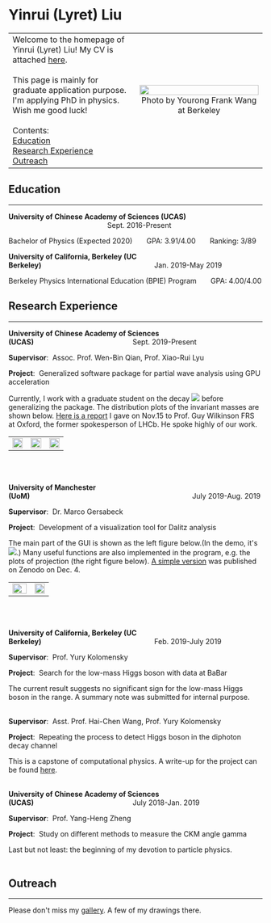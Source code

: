 # Yinrui (Lyret) Liu

<table border="0">
  <tr>
    <td width="50%">
      Welcome to the homepage of Yinrui (Lyret) Liu! My CV is attached <a href="https://yinruiliu.github.io/CV_Yinrui_Liu.pdf">here</a>.<br><br>This page is mainly for graduate application purpose. I'm applying PhD in physics. Wish me good luck! <br><br>Contents:<br><a href="#Education">Education</a><br><a href="#Research Experience">Research Experience</a><br><a href="#Outreach">Outreach</a>
    </td>
    <td width="50%">
      <img src="https://yinruiliu.github.io/photo.jpg" width="100%"> 
      <center>Photo by Yourong Frank Wang at Berkeley</center>
    </td>
  </tr>
</table>

<a name="Education"></a>

## Education
---
**University of Chinese Academy of Sciences (UCAS)** &emsp;&emsp;&emsp;&emsp;&emsp;&emsp;&emsp;&emsp;&emsp;&emsp;&emsp;&emsp;&emsp;&emsp;Sept. 2016-Present

Bachelor of Physics (Expected 2020)&emsp;&emsp;GPA: 3.91/4.00&emsp;&emsp;Ranking: 3/89 

**University of California, Berkeley (UC Berkeley)**&emsp;&emsp;&emsp;&emsp;&emsp;&emsp;&emsp;&emsp;&emsp;&emsp;&emsp;&emsp;&emsp;&emsp;&emsp;&emsp;Jan. 2019-May 2019

Berkeley Physics International Education (BPIE) Program&emsp;&emsp;GPA: 4.00/4.00 

<a name="Research Experience"></a>

## Research Experience
---
**University of Chinese Academy of Sciences (UCAS)**&emsp;&emsp;&emsp;&emsp;&emsp;&emsp;&emsp;&emsp;&emsp;&emsp;&emsp;&emsp;&emsp;&emsp;Sept. 2019-Present

<b>Supervisor</b>: &nbsp;Assoc. Prof. Wen-Bin Qian, Prof. Xiao-Rui Lyu

<b>Project</b>: &nbsp;Generalized software package for partial wave analysis using GPU acceleration

Currently, I work with a graduate student on the decay ![](http://latex.codecogs.com/gif.latex?e^+e^-\rightarrow\gamma\rightarrow%20D^{*-}\pi^+D^{*0}) before generalizing the package. The distribution plots of the invariant masses are shown below. [Here is a report](https://yinruiliu.github.io/Generalized_Software_Package_for_Partial_Wave_Analysis.pdf) I gave on Nov.15 to Prof. Guy Wilkinson FRS at Oxford, the former spokesperson of LHCb. He spoke highly of our work. 
<table border="0">
  <tr>
    <td width="33%">
      <img src="https://yinruiliu.github.io/m_BC.png" width="100%"> 
    </td>
    <td width="33%">
      <img src="https://yinruiliu.github.io/m_BD.png" width="100%"> 
    </td>
    <td width="33%">
      <img src="https://yinruiliu.github.io/m_CD.png" width="100%"> 
    </td>
  </tr>
</table><br/><br/>

**University of Manchester (UoM)**&emsp;&emsp;&emsp;&emsp;&emsp;&emsp;&emsp;&emsp;&emsp;&emsp;&emsp;&emsp;&emsp;&emsp;&emsp;&emsp;&emsp;&emsp;&emsp;&emsp;&emsp;&emsp;&emsp;July 2019-Aug. 2019

<b>Supervisor</b>: &nbsp;Dr. Marco Gersabeck

<b>Project</b>: &nbsp;Development of a visualization tool for Dalitz analysis

The main part of the GUI is shown as the left figure below.(In the demo, it's ![](http://latex.codecogs.com/gif.latex?D^0\rightarrow\pi^0\pi^+\pi^-).) Many useful functions are also implemented in the program, e.g. the plots of projection (the right figure below). [A simple version](https://doi.org/10.5281/zenodo.3562341) was published on Zenodo on Dec. 4.
<table border="0">
  <tr>
    <td width="55%">
      <img src="https://yinruiliu.github.io/1.png" width="100%"> 
    </td>
    <td width="45%">
      <img src="https://yinruiliu.github.io/5.png" width="100%"> 
    </td>
  </tr>
</table><br/><br/>

**University of California, Berkeley (UC Berkeley)**&emsp;&emsp;&emsp;&emsp;&emsp;&emsp;&emsp;&emsp;&emsp;&emsp;&emsp;&emsp;&emsp;&emsp;&emsp;&emsp;Feb. 2019-July 2019

<b>Supervisor</b>: &nbsp;Prof. Yury Kolomensky

<b>Project</b>: &nbsp;Search for the low-mass Higgs boson with data at BaBar

The current result suggests no significant sign for the low-mass Higgs boson in the range. A summary note was submitted for internal purpose.<br/><br/>

<b>Supervisor</b>: &nbsp;Asst. Prof. Hai-Chen Wang, Prof. Yury Kolomensky

<b>Project</b>: &nbsp;Repeating the process to detect Higgs boson in the diphoton decay channel

This is a capstone of computational physics. A write-up for the project can be found [here](https://yinruiliu.github.io/lyret_Capstone_writeup-1.pdf). <br/><br/>

**University of Chinese Academy of Sciences (UCAS)**&emsp;&emsp;&emsp;&emsp;&emsp;&emsp;&emsp;&emsp;&emsp;&emsp;&emsp;&emsp;&emsp;&emsp;July 2018-Jan. 2019

<b>Supervisor</b>: &nbsp;Prof. Yang-Heng Zheng

<b>Project</b>: &nbsp;Study on different methods to measure the CKM angle gamma

Last but not least: the beginning of my devotion to particle physics.<br/><br/>

<a name="Outreach"></a>

## Outreach
---
Please don't miss my [gallery](https://yinruiliu.github.io/outreach.html). A few of my drawings there.
